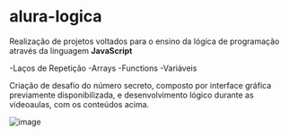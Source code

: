 # alura-logica

Realização de projetos voltados para o ensino da lógica de programação através da linguagem **JavaScript**

-Laços de Repetição
-Arrays
-Functions
-Variáveis

Criação de desafio do número secreto, composto por interface gráfica previamente disponibilizada, e desenvolvimento lógico durante as videoaulas, com os conteúdos acima.

![image](https://github.com/diandrade/alura-logica/assets/81432715/5e909f44-99f3-4225-aa01-a777d515b82d)

